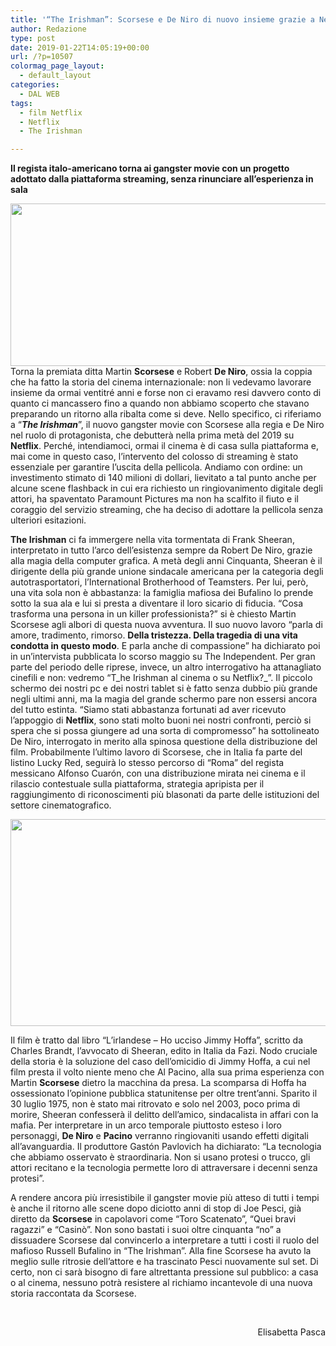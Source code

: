 ```yaml
---
title: '“The Irishman”: Scorsese e De Niro di nuovo insieme grazie a Netflix'
author: Redazione
type: post
date: 2019-01-22T14:05:19+00:00
url: /?p=10507
colormag_page_layout:
  - default_layout
categories:
  - DAL WEB
tags:
  - film Netflix
  - Netflix
  - The Irishman

---
```

**Il regista italo-americano torna ai gangster movie con un progetto adottato dalla piattaforma streaming, senza rinunciare all’esperienza in sala**

<img decoding="async" loading="lazy" class="alignleft wp-image-10511 " src="https://progressonline.it/wp-content/uploads/2019/01/190037962-083146d5-415a-4356-a356-f65425495147.jpg" alt="" width="553" height="260" /> Torna la premiata ditta Martin **Scorsese** e Robert **De Niro**, ossia la coppia che ha fatto la storia del cinema internazionale: non li vedevamo lavorare insieme da ormai ventitré anni e forse non ci eravamo resi davvero conto di quanto ci mancassero fino a quando non abbiamo scoperto che stavano preparando un ritorno alla ribalta come si deve. Nello specifico, ci riferiamo a “**_The Irishman_**”, il nuovo gangster movie con Scorsese alla regia e De Niro nel ruolo di protagonista, che debutterà nella prima metà del 2019 su **Netflix**. Perché, intendiamoci, ormai il cinema è di casa sulla piattaforma e, mai come in questo caso, l’intervento del colosso di streaming è stato essenziale per garantire l’uscita della pellicola. Andiamo con ordine: un investimento stimato di 140 milioni di dollari, lievitato a tal punto anche per alcune scene flashback in cui era richiesto un ringiovanimento digitale degli attori, ha spaventato Paramount Pictures ma non ha scalfito il fiuto e il coraggio del servizio streaming, che ha deciso di adottare la pellicola senza ulteriori esitazioni.

**The Irishman** ci fa immergere nella vita tormentata di Frank Sheeran, interpretato in tutto l’arco dell’esistenza sempre da Robert De Niro, grazie alla magia della computer grafica. A metà degli anni Cinquanta, Sheeran è il dirigente della più grande unione sindacale americana per la categoria degli autotrasportatori, l&#8217;International Brotherhood of Teamsters. Per lui, però, una vita sola non è abbastanza: la famiglia mafiosa dei Bufalino lo prende sotto la sua ala e lui si presta a diventare il loro sicario di fiducia. &#8220;Cosa trasforma una persona in un killer professionista?&#8221; si è chiesto Martin Scorsese agli albori di questa nuova avventura. Il suo nuovo lavoro &#8220;parla di amore, tradimento, rimorso. **Della tristezza. Della tragedia di una vita condotta in questo modo**. E parla anche di compassione&#8221; ha dichiarato poi in un&#8217;intervista pubblicata lo scorso maggio su The Independent. Per gran parte del periodo delle riprese, invece, un altro interrogativo ha attanagliato cinefili e non: vedremo “T_he Irishman al cinema o su Netflix?_”. Il piccolo schermo dei nostri pc e dei nostri tablet si è fatto senza dubbio più grande negli ultimi anni, ma la magia del grande schermo pare non essersi ancora del tutto estinta. “Siamo stati abbastanza fortunati ad aver ricevuto l’appoggio di **Netflix**, sono stati molto buoni nei nostri confronti, perciò si spera che si possa giungere ad una sorta di compromesso” ha sottolineato De Niro, interrogato in merito alla spinosa questione della distribuzione del film. Probabilmente l’ultimo lavoro di Scorsese, che in Italia fa parte del listino Lucky Red, seguirà lo stesso percorso di “Roma” del regista messicano Alfonso Cuarón, con una distribuzione mirata nei cinema e il rilascio contestuale sulla piattaforma, strategia apripista per il raggiungimento di riconoscimenti più blasonati da parte delle istituzioni del settore cinematografico.

<img decoding="async" loading="lazy" class="alignright wp-image-10509 " src="https://progressonline.it/wp-content/uploads/2019/01/irrishman-753x437.jpg" alt="" width="570" height="331" /> 

Il film è tratto dal libro “L&#8217;irlandese &#8211; Ho ucciso Jimmy Hoffa”, scritto da Charles Brandt, l’avvocato di Sheeran, edito in Italia da Fazi. Nodo cruciale della storia è la soluzione del caso dell&#8217;omicidio di Jimmy Hoffa, a cui nel film presta il volto niente meno che Al Pacino, alla sua prima esperienza con Martin **Scorsese** dietro la macchina da presa. La scomparsa di Hoffa ha ossessionato l&#8217;opinione pubblica statunitense per oltre trent&#8217;anni. Sparito il 30 luglio 1975, non è stato mai ritrovato e solo nel 2003, poco prima di morire, Sheeran confesserà il delitto dell’amico, sindacalista in affari con la mafia. Per interpretare in un arco temporale piuttosto esteso i loro personaggi, **De Niro** e **Pacino** verranno ringiovaniti usando effetti digitali all’avanguardia. Il produttore Gastón Pavlovich ha dichiarato: “La tecnologia che abbiamo osservato è straordinaria. Non si usano protesi o trucco, gli attori recitano e la tecnologia permette loro di attraversare i decenni senza protesi”.

A rendere ancora più irresistibile il gangster movie più atteso di tutti i tempi è anche il ritorno alle scene dopo diciotto anni di stop di Joe Pesci, già diretto da **Scorsese** in capolavori come “Toro Scatenato”, “Quei bravi ragazzi” e “Casinò”. Non sono bastati i suoi oltre cinquanta &#8220;no&#8221; a dissuadere Scorsese dal convincerlo a interpretare a tutti i costi il ruolo del mafioso Russell Bufalino in “The Irishman”. Alla fine Scorsese ha avuto la meglio sulle ritrosie dell’attore e ha trascinato Pesci nuovamente sul set. Di certo, non ci sarà bisogno di fare altrettanta pressione sul pubblico: a casa o al cinema, nessuno potrà resistere al richiamo incantevole di una nuova storia raccontata da Scorsese.

&nbsp;

<p style="text-align: right;">
  Elisabetta Pasca
</p>